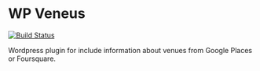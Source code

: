 # WP Veneus

[![Build Status](https://travis-ci.org/GuilleGF/WP-Venues.svg?branch=master)](https://travis-ci.org/GuilleGF/WP-Venues)

Wordpress plugin for include information about venues from Google Places or Foursquare.
